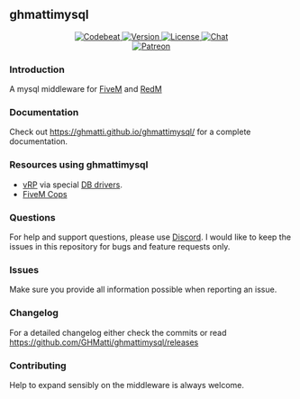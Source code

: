 ## ghmattimysql

<p align="center">
  <a href="https://codebeat.co/projects/github-com-ghmatti-ghmattimysql-master">
    <img src="https://codebeat.co/badges/8ddf346a-1c1a-47a3-8aa6-be8d6e6cb952" alt="Codebeat">
  </a>
  <a href="https://github.com/GHMatti/ghmattimysql/releases">
    <img src="https://img.shields.io/github/v/tag/GHMatti/ghmattimysql" alt="Version">
  </a>
  <a href="https://github.com/GHMatti/ghmattimysql/blob/master/license.md">
    <img src="https://img.shields.io/badge/License-AGPL%20v3-blue.svg" alt="License">
  </a>
  <a href="https://discord.gg/AXcxRjt">
    <img src="https://discordapp.com/api/guilds/715484005343952986/widget.png" alt="Chat">
  </a>
  <br />
  <a href="https://www.patreon.com/GHMatti">
    <img src="https://img.shields.io/endpoint.svg?url=https%3A%2F%2Fghmatti-patreon-endpoint.herokuapp.com%2Fghmatti&amp;style=for-the-badge" alt="Patreon">
  </a>
</p>

### Introduction

A mysql middleware for [FiveM](https://fivem.net) and [RedM](https://redm.gg/)

### Documentation

Check out https://ghmatti.github.io/ghmattimysql/ for a complete documentation.

### Resources using ghmattimysql
- [vRP](https://github.com/ImagicTheCat/vRP) via special [DB drivers](https://github.com/ImagicTheCat/vRP-db-drivers).
- [FiveM Cops](https://github.com/FiveM-Scripts/Cops_FiveM)

### Questions
For help and support questions, please use [Discord](https://discord.gg/AXcxRjt). I would like to keep the issues in this repository for bugs and feature requests only.

### Issues
Make sure you provide all information possible when reporting an issue.

### Changelog
For a detailed changelog either check the commits or read https://github.com/GHMatti/ghmattimysql/releases

### Contributing
Help to expand sensibly on the middleware is always welcome.
